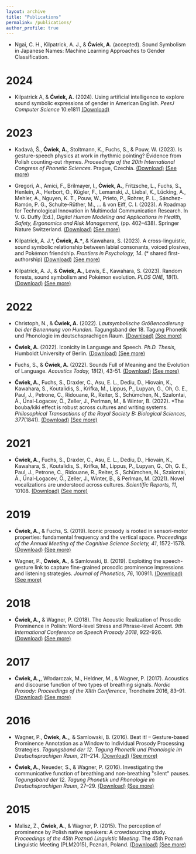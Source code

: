 ```yaml
---
layout: archive
title: "Publications"
permalink: /publications/
author_profile: true
---
```


- Ngai, C. H., Kilpatrick, A. J., & **Ćwiek, A.** (accepted). Sound Symbolism in Japanese Names: Machine Learning Approaches to Gender Classification.

2024
===

- Kilpatrick A, & **Ćwiek, A.** (2024). Using artificial intelligence to explore sound symbolic expressions of gender in American English. *PeerJ Computer Science* 10:e1811 [(Download)](https://doi.org/10.7717/peerj-cs.1811)

2023
===

- Kadavá, Š., **Ćwiek, A.**, Stoltmann, K., Fuchs, S., & Pouw, W. (2023). Is gesture-speech physics at work in rhythmic pointing? Evidence from Polish counting-out rhymes. *Proceedings of the 20th International Congress of Phonetic Sciences*. Prague, Czechia. [(Download)](https://osf.io/67fzc/) [(See more)](http://olacwiek.github.io/publication/2023_kadava_gesture-speech)

- Gregori, A., Amici, F., Brilmayer, I., **Ćwiek, A.**, Fritzsche, L., Fuchs, S., Henlein, A., Herbort, O., Kügler, F., Lemanski, J., Liebal, K., Lücking, A., Mehler, A., Nguyen, K. T., Pouw, W., Prieto, P., Rohrer, P. L., Sánchez-Ramón, P. G., Schulte-Rüther, M., … & von Eiff, C. I. (2023). A Roadmap for Technological Innovation in Multimodal Communication Research. In V. G. Duffy (Ed.), *Digital Human Modeling and Applications in Health, Safety, Ergonomics and Risk Management*, (pp. 402–438). Springer Nature Switzerland. [(Download)](http://olacwiek.github.io/files/Gregori_et_al._2023_submitted_version.pdf) [(See more)](http://olacwiek.github.io/publication/2023_gregori_roadmap)

- Kilpatrick, A. J.\*, **Ćwiek, A.\***, & Kawahara, S. (2023). A cross-linguistic, sound symbolic relationship between labial consonants, voiced plosives, and Pokémon friendship. *Frontiers in Psychology, 14*. (\* shared first-authorship) [(Download)](https://www.frontiersin.org/articles/10.3389/fpsyg.2023.1113143) [(See more)](http://olacwiek.github.io/publication/2023_kilpatrick_cross-linguistic)

- Kilpatrick, A. J., & **Ćwiek, A.**, Lewis, E., Kawahara, S. (2023). Random forests, sound symbolism and Pokémon evolution. *PLOS ONE, 18*(1). [(Download)](https://journals.plos.org/plosone/article?id=10.1371/journal.pone.0279350) [(See more)](http://olacwiek.github.io/publication/2023_kilpatrick_random)

2022
===
- Christoph, N., & **Ćwiek, A.** (2022). *Lautsymbolische Größencodierung bei der Benennung von Hunden.* Tagungsband der 18. Tagung Phonetik und Phonologie im deutschsprachigen Raum. [(Download)](https://doi.org/10.11576/pundp2022-1032) [(See more)](http://olacwiek.github.io/publication/2022_christoph_lautsymbolische)

- **Ćwiek, A.** (2022). Iconicity in Language and Speech. *Ph.D. Thesis*, Humboldt University of Berlin. [(Download)](https://edoc.hu-berlin.de/handle/18452/25687) [(See more)](http://olacwiek.github.io/publication/2022_cwiek_iconicity)

- Fuchs, S., & **Ćwiek, A.** (2022). Sounds Full of Meaning and the Evolution of Language. *Acoustics Today, 18*(2), 43-51. [(Download)](https://doi.org/10.1121/AT.2022.18.2.43) [(See more)](http://olacwiek.github.io/publication/2022_fuchs_sounds)

- **Ćwiek, A.**, Fuchs, S., Draxler, C., Asu, E. L., Dediu, D., Hiovain, K., Kawahara, S., Koutalidis, S., Krifka, M., Lippus, P., Lupyan, G., Oh, G. E., Paul, J., Petrone, C., Ridouane, R., Reiter, S., Schümchen, N., Szalontai, Á., Ünal-Logacev, Ö., Zeller, J., Perlman, M., & Winter, B. (2022). *The bouba/kiki effect is robust across cultures and writing systems. *Philosophical Transactions of the Royal Society B: Biological Sciences, 377*(1841). [(Download)](https://royalsocietypublishing.org/doi/10.1098/rstb.2020.0390) [(See more)](http://olacwiek.github.io/publication/2022_cwiek_bouba)

2021
===
- **Ćwiek, A.**, Fuchs, S., Draxler, C., Asu, E. L., Dediu, D., Hiovain, K., Kawahara, S., Koutalidis, S., Krifka, M., Lippus, P., Lupyan, G., Oh, G. E., Paul, J., Petrone, C., Ridouane, R., Reiter, S., Schümchen, N., Szalontai, Á., Ünal-Logacev, Ö., Zeller, J., Winter, B., & Perlman, M. (2021). Novel vocalizations are understood across cultures. *Scientific Reports, 11*, 10108. [(Download)](https://www.nature.com/articles/s41598-021-89445-4) [(See more)](http://olacwiek.github.io/publication/2021_cwiek_novel)

2019
===
- **Ćwiek, A.**, & Fuchs, S. (2019). Iconic prosody is rooted in sensori-motor properties: fundamental frequency and the vertical space. *Proceedings of the Annual Meeting of the Cognitive Science Society, 41*, 1572-1578. [(Download)](https://cogsci.mindmodeling.org/2019/papers/0282/0282.pdf) [(See more)](http://olacwiek.github.io/publication/2019_cwiek_iconicity)

- Wagner, P., **Ćwiek, A.**, & Samlowski, B. (2019). Exploiting the speech-gesture link to capture fine-grained prosodic prominence impressions and listening strategies. *Journal of Phonetics, 76*, 100911. [(Download)](http://www.sciencedirect.com/science/article/pii/S009544701830038X) [(See more)](http://olacwiek.github.io/publication/2019_wagner_exploiting)

2018
===
- **Ćwiek, A.,** & Wagner, P. (2018). The Acoustic Realization of Prosodic Prominence in Polish: Word-level Stress and Phrase-level Accent. *9th International Conference on Speech Prosody 2018*, 922-926. [(Download)](http://www.isca-speech.org/archive/SpeechProsody_2018/abstracts/191.html) [(See more)](http://olacwiek.github.io/publication/2018_cwiek_acoustic)

2017
===
- **Ćwiek, A.,**, Włodarczak, M., Heldner, M., & Wagner, P. (2017). Acoustics and discourse function of two types of breathing signals. *Nordic Prosody: Proceedings of the XIIth Conference*, Trondheim 2016, 83–91. [(Download)](https://su.diva-portal.org/smash/get/diva2:1128916/FULLTEXT02.pdf) [(See more)](http://olacwiek.github.io/publication/2017_cwiek_acoustics)

2016
===
- Wagner, P., **Ćwiek, A.,**, & Samlowski, B. (2016). Beat it! – Gesture-based Prominence Annotation as a Window to Individual Prosody Processing Strategies. *Tagungsband der 12. Tagung Phonetik und Phonologie im Deutschsprachigen Raum*, 211–214. [(Download)](https://pub.uni-bielefeld.de/download/2905407/2905410/wagner_cwiek_samlowski2016.pdf) [(See more)](http://olacwiek.github.io/publication/2016_wagner_beat)

- **Ćwiek, A.**, Neueder, S., & Wagner, P. (2016). Investigating the communicative function of breathing and non-breathing \"silent\" pauses. *Tagungsband der 12. Tagung Phonetik und Phonologie im Deutschsprachigen Raum*, 27–29. [(Download)](https://pub.uni-bielefeld.de/download/2905904/2906499/cwiek_neueder_wagner_2016.pdf) [(See more)](http://olacwiek.github.io/publication/2016_cwiek_investigating)

2015
===
- Malisz, Z., **Ćwiek, A.**, & Wagner, P. (2015). The perception of prominence by Polish native speakers: A crowdsourcing study. *Proceedings of the 45th Poznań Linguistic Meeting*. The 45th Poznań Linguistic Meeting (PLM2015), Poznań, Poland. [(Download)](http://olacwiek.github.io/files/malisz_2015_perception.pdf) [(See more)](http://olacwiek.github.io/publication/2015_malisz_perception)
